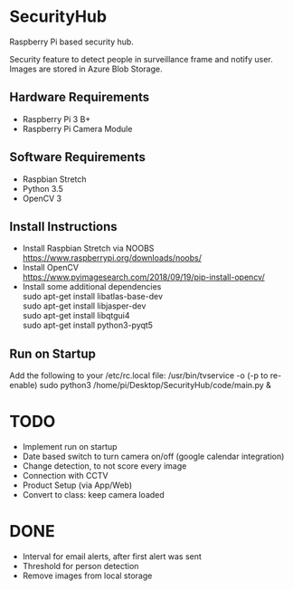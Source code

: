 # SecurityHub
Raspberry Pi based security hub.

Security feature to detect people in surveillance frame and notify user. Images are stored in Azure Blob Storage. 

## Hardware Requirements
- Raspberry Pi 3 B+
- Raspberry Pi Camera Module

## Software Requirements
- Raspbian Stretch
- Python 3.5
- OpenCV 3

## Install Instructions
- Install Raspbian Stretch via NOOBS  
https://www.raspberrypi.org/downloads/noobs/  
- Install OpenCV   
https://www.pyimagesearch.com/2018/09/19/pip-install-opencv/  
- Install some additional dependencies  
sudo apt-get install libatlas-base-dev  
sudo apt-get install libjasper-dev  
sudo apt-get install libqtgui4  
sudo apt-get install python3-pyqt5  

## Run on Startup
Add the following to your /etc/rc.local file:
/usr/bin/tvservice -o (-p to re-enable)
sudo python3 /home/pi/Desktop/SecurityHub/code/main.py &

# TODO
- Implement run on startup
- Date based switch to turn camera on/off (google calendar integration)
- Change detection, to not score every image
- Connection with CCTV
- Product Setup (via App/Web)
- Convert to class: keep camera loaded
# DONE
- Interval for email alerts, after first alert was sent
- Threshold for person detection
- Remove images from local storage